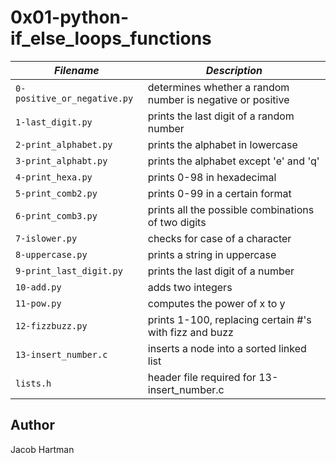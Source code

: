 # 0x01-python-if_else_loops_functions

| *Filename*		      |	*Description*						    |
|-----------------------------|-------------------------------------------------------------|
| `0-positive_or_negative.py` |	 determines whether a random number is negative or positive |
| `1-last_digit.py`	      |	 prints the last digit of a random number	   	    |
| `2-print_alphabet.py`       |	 prints the alphabet in lowercase  			    |
| `3-print_alphabt.py` 	      |	 prints the alphabet except 'e' and 'q'			    |
| `4-print_hexa.py`	      |	 prints 0-98 in hexadecimal				    |
| `5-print_comb2.py`	      |	 prints 0-99 in a certain format			    |
| `6-print_comb3.py`	      |	 prints all the possible combinations of two digits	    |
| `7-islower.py`	      |	 checks for case of a character	      	     		    |
| `8-uppercase.py`	      |	 prints a string in uppercase				    |
| `9-print_last_digit.py`     |	 prints the last digit of a number			    |
| `10-add.py`		      |	 adds two integers					    |
| `11-pow.py`		      |	 computes the power of x to y				    |
| `12-fizzbuzz.py`	      |	 prints 1-100, replacing certain #'s with fizz and buzz	    |
| `13-insert_number.c`	      |	 inserts a node into a sorted linked list      	   	    |
| `lists.h`		      |	 header file required for 13-insert_number.c		    |

## Author
Jacob Hartman